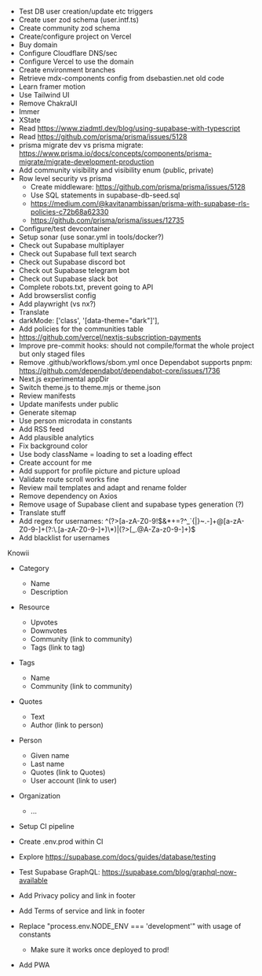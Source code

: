 - Test DB user creation/update etc triggers
- Create user zod schema (user.intf.ts)
- Create community zod schema
- Create/configure project on Vercel
- Buy domain
- Configure Cloudflare DNS/sec
- Configure Vercel to use the domain
- Create environment branches
- Retrieve mdx-components config from dsebastien.net old code
- Learn framer motion
- Use Tailwind UI
- Remove ChakraUI
- Immer
- XState
- Read https://www.ziadmtl.dev/blog/using-supabase-with-typescript
- Read https://github.com/prisma/prisma/issues/5128
- prisma migrate dev vs prisma migrate: https://www.prisma.io/docs/concepts/components/prisma-migrate/migrate-development-production
- Add community visibility and visibility enum (public, private)
- Row level security vs prisma
  - Create middleware: https://github.com/prisma/prisma/issues/5128
  - Use SQL statements in supabase-db-seed.sql
  - https://medium.com/@kavitanambissan/prisma-with-supabase-rls-policies-c72b68a62330
  - https://github.com/prisma/prisma/issues/12735
- Configure/test devcontainer
- Setup sonar (use sonar.yml in tools/docker?)
- Check out Supabase multiplayer
- Check out Supabase full text search
- Check out Supabase discord bot
- Check out Supabase telegram bot
- Check out Supabase slack bot
- Complete robots.txt, prevent going to API
- Add browserslist config
- Add playwright (vs nx?)
- Translate
- darkMode: ['class', '[data-theme="dark"]'],
- Add policies for the communities table
- https://github.com/vercel/nextjs-subscription-payments
- Improve pre-commit hooks: should not compile/format the whole project but only staged files
- Remove .github/workflows/sbom.yml once Dependabot supports pnpm: https://github.com/dependabot/dependabot-core/issues/1736
- Next.js experimental appDir
- Switch theme.js to theme.mjs or theme.json
- Review manifests
- Update manifests under public
- Generate sitemap
- Use person microdata in constants
- Add RSS feed
- Add plausible analytics
- Fix background color
- Use body className = loading to set a loading effect
- Create account for me
- Add support for profile picture and picture upload
- Validate route scroll works fine
- Review mail templates and adapt and rename folder
- Remove dependency on Axios
- Remove usage of Supabase client and supabase types generation (?)
- Translate stuff
- Add regex for usernames: ^(?>[a-zA-Z0-9!$&*+=?^_`{|}~.-]+@[a-zA-Z0-9-]+(?:\.[a-zA-Z0-9-]+)\*)|(?>[_.@A-Za-z0-9-]+)$
- Add blacklist for usernames

Knowii

- Category
  - Name
  - Description
- Resource
  - Upvotes
  - Downvotes
  - Community (link to community)
  - Tags (link to tag)
- Tags
  - Name
  - Community (link to community)
- Quotes
  - Text
  - Author (link to person)
- Person
  - Given name
  - Last name
  - Quotes (link to Quotes)
  - User account (link to user)
- Organization

  - ...

- Setup CI pipeline
- Create .env.prod within CI
- Explore https://supabase.com/docs/guides/database/testing
- Test Supabase GraphQL: https://supabase.com/blog/graphql-now-available
- Add Privacy policy and link in footer
- Add Terms of service and link in footer
- Replace "process.env.NODE_ENV === 'development'" with usage of constants
  - Make sure it works once deployed to prod!
- Add PWA
